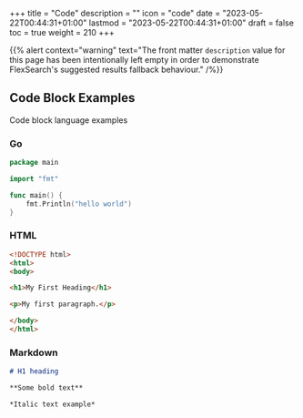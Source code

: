 +++
title = "Code"
description = ""
icon = "code"
date = "2023-05-22T00:44:31+01:00"
lastmod = "2023-05-22T00:44:31+01:00"
draft = false
toc = true
weight = 210
+++

{{% alert context="warning" text="The front matter `description` value for this page has been intentionally left empty in order to demonstrate FlexSearch's suggested results fallback behaviour." /%}}

## Code Block Examples

Code block language examples

### Go

```go
package main

import "fmt"

func main() {
    fmt.Println("hello world")
}
```

### HTML

```html
<!DOCTYPE html>
<html>
<body>

<h1>My First Heading</h1>

<p>My first paragraph.</p>

</body>
</html>
```

### Markdown

```md
# H1 heading

**Some bold text**

*Italic text example*
```